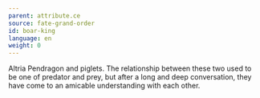 ```yaml
---
parent: attribute.ce
source: fate-grand-order
id: boar-king
language: en
weight: 0
---
```


Altria Pendragon and piglets. The relationship between these two used to be one of predator and prey, but after a long and deep conversation, they have come to an amicable understanding with each other.

